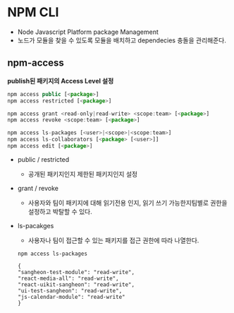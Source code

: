 # NPM CLI

- Node Javascript Platform package Management
- 노드가 모듈을 찾을 수 있도록 모듈을 배치하고 dependecies 충돌을 관리해준다.

## npm-access

**publish된 패키지의 Access Level 설정**

```js
npm access public [<package>]
npm access restricted [<package>]

npm access grant <read-only|read-write> <scope:team> [<package>]
npm access revoke <scope:team> [<package>]

npm access ls-packages [<user>|<scope>|<scope:team>]
npm access ls-collaborators [<package> [<user>]]
npm access edit [<package>]
```

- public / restricted
  - 공개된 패키지인지 제한된 패키지인지 설정
- grant / revoke
  - 사용자와 팀이 패키지에 대해 읽기전용 인지, 읽기 쓰기 가능한지팀별로 권한을 설정하고 박탈할 수 있다.
- ls-pacakges

  - 사용자나 팀이 접근할 수 있는 패키지를 접근 권한에 따라 나열한다.

  ```
  npm access ls-packages

  {
  "sangheon-test-module": "read-write",
  "react-media-all": "read-write",
  "react-uikit-sangheon": "read-write",
  "ui-test-sangheon": "read-write",
  "js-calendar-module": "read-write"
  }
  ```
